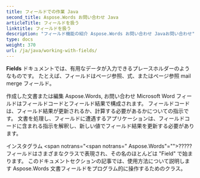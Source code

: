 ```yaml
---
title: フィールドでの作業 Java
second_title: Aspose.Words お問い合わせ Java
articleTitle: フィールドを扱う
linktitle: フィールドを扱う
description: "フィールド機能の紹介 Aspose.Words お問い合わせ Javaお問い合わせ"
type: docs
weight: 370
url: /ja/java/working-with-fields/
---
```


**Fields** ドキュメントでは、有用なデータが入力できるプレースホルダーのようなものです。 たとえば、フィールドはページ参照、式、またはページ参照 mail merge フィールド。

作成した文書または編集 Aspose.Words, お問い合わせ Microsoft Word フィールドはフィールドコードとフィールド結果で構成されます。 フィールドコードは、フィールド結果が更新されるか、計算する必要があるかについての指示です。 文書を処理し、フィールドに遭遇するアプリケーションは、フィールドコードに含まれる指示を解釈し、新しい値でフィールド結果を更新する必要があります。

インスタグラム <span notrans="<span notrans=" Aspose.Words"=""></span>????? フィールドはさまざまなクラスで表現され、その名のほとんどは "Field" で始まります。 このドキュメントセクションの記事では、使用方法について説明します Aspose.Words 文書フィールドをプログラム的に操作するためのクラス。